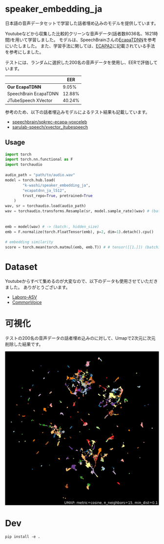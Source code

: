 # speaker_embedding_ja

日本語の音声データセットで学習した話者埋め込みのモデルを提供しています。

Youtubeなどから収集した比較的クリーンな音声データ(話者数8036名、1621時間)を用いて学習しました。
モデルは、SpeechBrainさんの[EcapaTDNN](speechbrain/spkrec-ecapa-voxceleb)を参考にいたしました。
また、学習手法に関しては、[ECAPA2](https://arxiv.org/abs/2401.08342)に記載されている手法を参考にしました。

テストには、ランダムに選択した200名の音声データを使用し、EERで評価しています。

||EER|
|---|---|
|**Our EcapaTDNN**|9.05%|
|SpeechBrain EcapaTDNN|12.88%|
|JTubeSpeech XVector|40.24%|

参考のため、以下の話者埋込みモデルによるテスト結果も記載しています。

- [speechbrain/spkrec-ecapa-voxceleb](https://huggingface.co/speechbrain/spkrec-ecapa-voxceleb)
- [sarulab-speech/xvector_jtubespeech](https://github.com/sarulab-speech/xvector_jtubespeech)



## Usage

```python
import torch
import torch.nn.functional as F
import torchaudio

audio_path = "path/to/audio.wav"
model = torch.hub.load(
        "k-washi/speaker_embedding_ja", 
        "ecapatdnn_ja_l512", 
        trust_repo=True, pretrained=True
    )
wav, sr = torchaudio.load(audio_path)
wav = torchaudio.transforms.Resample(sr, model.sample_rate)(wav) # (batch:1, wave length)


emb = model(wav) # -> (batch:, hidden_size)
emb = F.normalize(torch.FloatTensor(emb), p=2, dim=1).detach().cpu()

# embedding similarity
score = torch.mean(torch.matmul(emb, emb.T)) # # tensor([[1.]]) (batch1, batch2)
```

# Dataset

Youtubeからすべて集めるのが大変なので、以下のデータも使用させていただきました。
ありがとうございます。

- [Laboro-ASV](https://laboro.ai/activity/column/engineer/laboro-asv/)
- [CommonVoice](https://commonvoice.mozilla.org/ja)

# 可視化

テストの200名の音声データの話者埋め込みのに対して、Umapで2次元に次元削除した結果です。

![umap](content/ecapatdnn_ja_l512_st2_ep19_umap.png)

# Dev

```
pip install -e .
```